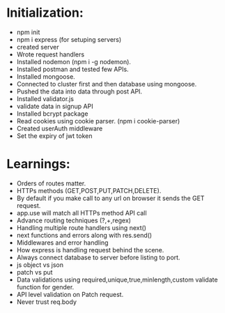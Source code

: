 # Initialization:
 - npm init
 - npm i express (for setuping servers)
 - created server
 - Wrote request handlers
 - Installed nodemon (npm i -g nodemon).
 - Installed postman and tested few APIs.
 - Installed mongoose.
 - Connected to cluster first and then database using mongoose.
 - Pushed the data into data through post API.
 - Installed validator.js
 - validate data in signup API
 - Installed bcrypt package
 - Read cookies using cookie parser. (npm i cookie-parser)
 - Created userAuth middleware
 - Set the expiry of jwt token
# Learnings:
 - Orders of routes matter.
 - HTTPs methods (GET,POST,PUT,PATCH,DELETE).
 - By default if you make call to any url on browser it sends the GET request.
 - app.use will match all HTTPs method API call
 - Advance routing techniques (?,+,regex)
 - Handling multiple route handlers using next()
 - next functions and errors along with res.send()
 - Middlewares and error handling
 - How express is handling request behind the scene. 
 - Always connect database to server before listing to port.
 - js object vs json
 - patch vs put
 - Data validations using required,unique,true,minlength,custom validate function for gender.
 - API level validation on Patch request.
 - Never trust req.body
 